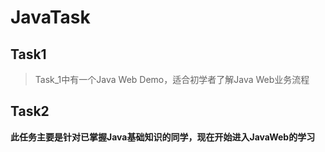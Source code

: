 # JavaTask
## Task1

> Task_1中有一个Java Web Demo，适合初学者了解Java Web业务流程

## Task2

**此任务主要是针对已掌握Java基础知识的同学，现在开始进入JavaWeb的学习**





